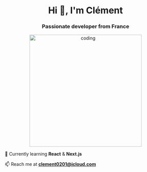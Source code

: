 <h1 align="center">Hi 👋, I'm Clément</h1>

<h3 align="center">Passionate developer from France</h3>

<p align="center">

  <img src="https://i.pinimg.com/originals/e4/26/70/e426702edf874b181aced1e2fa5c6cde.gif" alt="coding" width="350" />

</p>

<p align="center">

  🌱 Currently learning <strong>React</strong> & <strong>Next.js</strong><br>

  📫 Reach me at <strong>clement0201@icloud.com</strong>

</p>


